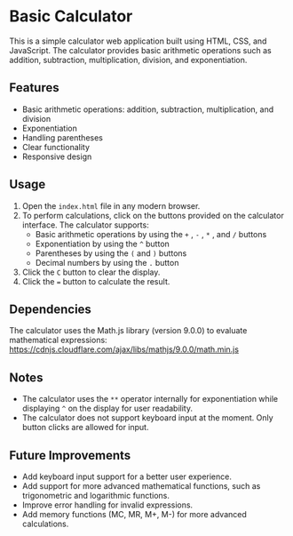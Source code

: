 # Basic Calculator
 This is a simple calculator web application built using HTML, CSS, and JavaScript. The calculator provides basic arithmetic operations such as addition, subtraction, multiplication, division, and exponentiation.
 ## Features
 - Basic arithmetic operations: addition, subtraction, multiplication, and division
- Exponentiation
- Handling parentheses
- Clear functionality
- Responsive design
 ## Usage
 1. Open the  `index.html`  file in any modern browser.
2. To perform calculations, click on the buttons provided on the calculator interface. The calculator supports:
   - Basic arithmetic operations by using the  `+` ,  `-` ,  `*` , and  `/`  buttons
   - Exponentiation by using the  `^`  button
   - Parentheses by using the  `(`  and  `)`  buttons
   - Decimal numbers by using the  `.`  button
3. Click the  `C`  button to clear the display.
4. Click the  `=`  button to calculate the result.
 ## Dependencies
 The calculator uses the Math.js library (version 9.0.0) to evaluate mathematical expressions: https://cdnjs.cloudflare.com/ajax/libs/mathjs/9.0.0/math.min.js
 ## Notes
 - The calculator uses the  `**`  operator internally for exponentiation while displaying  `^`  on the display for user readability.
- The calculator does not support keyboard input at the moment. Only button clicks are allowed for input.
 ## Future Improvements
 - Add keyboard input support for a better user experience.
- Add support for more advanced mathematical functions, such as trigonometric and logarithmic functions.
- Improve error handling for invalid expressions.
- Add memory functions (MC, MR, M+, M-) for more advanced calculations.
